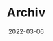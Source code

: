 ---
title: "Archiv"
date: 2022-03-06
layout: "archives"
slug: "archives"
menu:
    main:
        weight: 99
        params: 
            icon: archives
---
